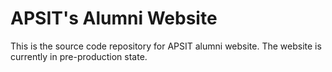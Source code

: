 # APSIT's Alumni Website

This is the source code repository for APSIT alumni website. The website is currently in pre-production state. 
